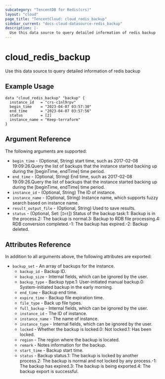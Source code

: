 ```yaml
---
subcategory: "TencentDB for Redis(crs)"
layout: "cloud"
page_title: "TencentCloud: cloud_redis_backup"
sidebar_current: "docs-cloud-datasource-redis_backup"
description: |-
  Use this data source to query detailed information of redis backup
---
```


# cloud_redis_backup

Use this data source to query detailed information of redis backup

## Example Usage

```hcl
data "cloud_redis_backup" "backup" {
  instance_id   = "crs-c1nl9rpv"
  begin_time    = "2023-04-07 03:57:30"
  end_time      = "2023-04-07 03:57:56"
  status        = [2]
  instance_name = "Keep-terraform"
}
```

## Argument Reference

The following arguments are supported:

* `begin_time` - (Optional, String) start time, such as 2017-02-08 19:09:26.Query the list of backups that the instance started backing up during the [beginTime, endTime] time period.
* `end_time` - (Optional, String) End time, such as 2017-02-08 19:09:26.Query the list of backups that the instance started backing up during the [beginTime, endTime] time period.
* `instance_id` - (Optional, String) The ID of instance.
* `instance_name` - (Optional, String) Instance name, which supports fuzzy search based on instance name.
* `result_output_file` - (Optional, String) Used to save results.
* `status` - (Optional, Set: [`Int`]) Status of the backup task:1: Backup is in the process.2: The backup is normal.3: Backup to RDB file processing.4: RDB conversion completed.-1: The backup has expired.-2: Backup deleted.

## Attributes Reference

In addition to all arguments above, the following attributes are exported:

* `backup_set` - An array of backups for the instance.
  * `backup_id` - Backup ID.
  * `backup_size` - Internal fields, which can be ignored by the user.
  * `backup_type` - Backup type.1: User-initiated manual backup.0: System-initiated backup in the early morning.
  * `end_time` - Backup end time.
  * `expire_time` - Backup file expiration time.
  * `file_type` - Back up file types.
  * `full_backup` - Internal fields, which can be ignored by the user.
  * `instance_id` - The ID of instance.
  * `instance_name` - The name of instance.
  * `instance_type` - Internal fields, which can be ignored by the user.
  * `locked` - Whether the backup is locked.0: Not locked.1: Has been locked.
  * `region` - The region where the backup is located.
  * `remark` - Notes information for the backup.
  * `start_time` - Backup start time.
  * `status` - Backup status.1: The backup is locked by another process.2: The backup is normal and not locked by any process.-1: The backup has expired.3: The backup is being exported.4: The backup export is successful.


